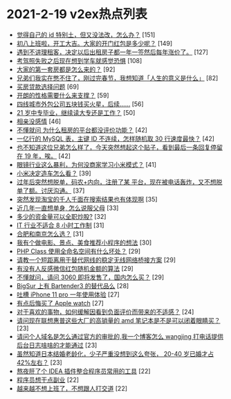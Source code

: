 # 2021-2-19 v2ex热点列表

+ [觉得自己的 id 特别土，但又没法改，怎么办？](https://www.v2ex.com/t/754143#reply151) [151]
+ [初八上班啦，开工大吉。大家的开门红包是多少呢？](https://www.v2ex.com/t/754104#reply149) [149]
+ [遇到不讲理租客，决定以后出租房子都一年一签然后每年涨价了。](https://www.v2ex.com/t/754105#reply127) [127]
+ [考驾照失败之后现在想到学车就感觉恐惧](https://www.v2ex.com/t/754202#reply108) [108]
+ [大家的第一套房都是怎么来的？](https://www.v2ex.com/t/754222#reply92) [92]
+ [兄弟们我实在憋不住了，刚过完春节，我想知道「人生的意义是什么」](https://www.v2ex.com/t/754256#reply82) [82]
+ [买房贷款选择问题](https://www.v2ex.com/t/754197#reply69) [69]
+ [开朗的性格需要什么来支撑？](https://www.v2ex.com/t/754124#reply59) [59]
+ [四线城市外包公司五块钱买火星，后续……](https://www.v2ex.com/t/754210#reply56) [56]
+ [21 岁中专毕业，继续读大专还是工作？](https://www.v2ex.com/t/754316#reply50) [50]
+ [相亲没感情](https://www.v2ex.com/t/754102#reply46) [46]
+ [不懂就问 为什么租房的平台都没评价功能？](https://www.v2ex.com/t/754183#reply42) [42]
+ [一亿行的 MySQL 表，主键 ID 不连续，怎样随机取 30 行速度最快？](https://www.v2ex.com/t/754193#reply42) [42]
+ [也不知道这位兄弟怎么样了，今天突然想起这个贴子，看到最后一条回复停留在 19 年，唉。](https://www.v2ex.com/t/754139#reply42) [42]
+ [眼镜行业这么暴利，为何没商家学习小米模式？](https://www.v2ex.com/t/754231#reply41) [41]
+ [小米决定造车怎么看？](https://www.v2ex.com/t/754280#reply39) [39]
+ [过年后突然想脱单，码农+内向，注册了某 平台，现在被电话轰炸，又不想脱单了额。讨厌沟通。](https://www.v2ex.com/t/754228#reply37) [37]
+ [突然发现淘宝的千人千面在搜索结果也有体现啊](https://www.v2ex.com/t/754192#reply35) [35]
+ [近几年一直想单身, 怎么说服父母](https://www.v2ex.com/t/754214#reply33) [33]
+ [多少的资金量可以全职炒股?](https://www.v2ex.com/t/754335#reply32) [32]
+ [IT 行业不适合 8 小时工作制](https://www.v2ex.com/t/754178#reply31) [31]
+ [合肥和南京怎么选？](https://www.v2ex.com/t/754125#reply31) [31]
+ [我有个做电影、景点、美食推荐小程序的想法](https://www.v2ex.com/t/754150#reply30) [30]
+ [PHP Class 使用全命名空间有什么坏处？](https://www.v2ex.com/t/754181#reply29) [29]
+ [请教一个短距离用于替代网线的稳定无线网络桥接方案](https://www.v2ex.com/t/754285#reply29) [29]
+ [有没有人反感微信红包随机金额的算法](https://www.v2ex.com/t/754299#reply29) [29]
+ [不懂就问，请问 3060 即将发售了，国内怎么买？](https://www.v2ex.com/t/754108#reply29) [29]
+ [BigSur 上有 Bartender3 的替代品么](https://www.v2ex.com/t/754239#reply28) [28]
+ [吐槽 iPhone 11 pro 一年使用体验](https://www.v2ex.com/t/754247#reply27) [27]
+ [有点后悔买了 Apple watch](https://www.v2ex.com/t/754155#reply27) [27]
+ [对于喜欢的事物，如何缓解因看到负面评价而带来的不适感？](https://www.v2ex.com/t/754094#reply24) [24]
+ [请问现在联想惠普这些大厂的高销量的 amd 笔记本是不是可以闭着眼睛买？](https://www.v2ex.com/t/754176#reply23) [23]
+ [请问个人域名是怎么通过官方的审批的,我一个博客怎么 wangjing 打电话提供后台日志啥啥的才能通过](https://www.v2ex.com/t/754194#reply23) [23]
+ [虽然知道日本结婚老龄化，少子严重没想到这么夸张， 20-40 岁已婚才占 42%左右？](https://www.v2ex.com/t/754287#reply23) [23]
+ [熬夜肝了个 IDEA 插件整合程序员常用的工具](https://www.v2ex.com/t/754213#reply22) [22]
+ [程序员想干点副业](https://www.v2ex.com/t/754290#reply22) [22]
+ [越来越不想上班了，不想跟人打交道](https://www.v2ex.com/t/754336#reply22) [22]
